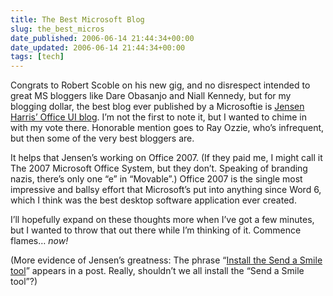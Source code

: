 ```yaml
---
title: The Best Microsoft Blog
slug: the_best_micros
date_published: 2006-06-14 21:44:34+00:00
date_updated: 2006-06-14 21:44:34+00:00
tags: [tech]
---
```

Congrats to Robert Scoble on his new gig, and no disrespect intended to great MS bloggers like Dare Obasanjo and Niall Kennedy, but for my blogging dollar, the best blog ever published by a Microsoftie is [Jensen Harris’ Office UI blog](http://blogs.msdn.com/jensenh/). I’m not the first to note it, but I wanted to chime in with my vote there. Honorable mention goes to Ray Ozzie, who’s infrequent, but then some of the very best bloggers are.

It helps that Jensen’s working on Office 2007. (If they paid me, I might call it The 2007 Microsoft Office System, but they don’t. Speaking of branding nazis, there’s only one “e” in “Movable”.) Office 2007 is the single most impressive and ballsy effort that Microsoft’s put into anything since Word 6, which I think was the best desktop software application ever created.

I’ll hopefully expand on these thoughts more when I’ve got a few minutes, but I wanted to throw that out there while I’m thinking of it. Commence flames… *now!*

(More evidence of Jensen’s greatness: The phrase “[Install the Send a Smile tool](http://blogs.msdn.com/jensenh/archive/2006/05/26/607768.aspx)” appears in a post. Really, shouldn’t we all install the “Send a Smile tool”?)
